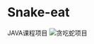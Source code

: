 # Snake-eat
JAVA课程项目
![贪吃蛇项目](https://user-images.githubusercontent.com/83863342/194732897-02fe9ff4-488e-47ef-a7a6-f961b69484df.jpg)
